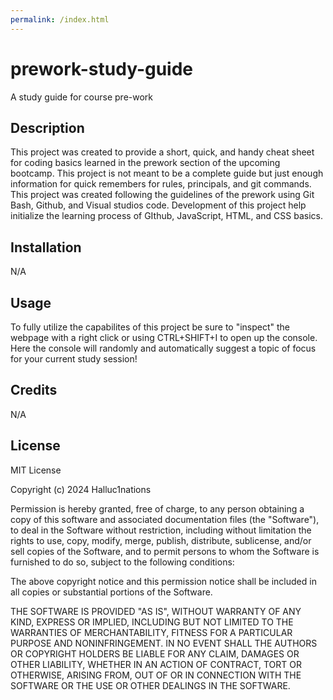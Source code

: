 ```yaml
---
permalink: /index.html
---
```


# prework-study-guide

A study guide for course pre-work

## Description

This project was created to provide a short, quick, and handy cheat sheet for coding basics learned in the prework section of the upcoming bootcamp. This project is not meant to be a complete guide but just enough information for quick remembers for rules, principals, and git commands. This project was created following the guidelines of the prework using Git Bash, Github, and Visual studios code. Development of this project help initialize the learning process of GIthub, JavaScript, HTML, and CSS basics.

## Installation

N/A

## Usage

To fully utilize the capabilites of this project be sure to "inspect" the webpage with a right click or using CTRL+SHIFT+I to open up the console. Here the console will randomly and automatically suggest a topic of focus for your current study session!

## Credits

N/A

## License

MIT License

Copyright (c) 2024 Halluc1nations

Permission is hereby granted, free of charge, to any person obtaining a copy
of this software and associated documentation files (the "Software"), to deal
in the Software without restriction, including without limitation the rights
to use, copy, modify, merge, publish, distribute, sublicense, and/or sell
copies of the Software, and to permit persons to whom the Software is
furnished to do so, subject to the following conditions:

The above copyright notice and this permission notice shall be included in all
copies or substantial portions of the Software.

THE SOFTWARE IS PROVIDED "AS IS", WITHOUT WARRANTY OF ANY KIND, EXPRESS OR
IMPLIED, INCLUDING BUT NOT LIMITED TO THE WARRANTIES OF MERCHANTABILITY,
FITNESS FOR A PARTICULAR PURPOSE AND NONINFRINGEMENT. IN NO EVENT SHALL THE
AUTHORS OR COPYRIGHT HOLDERS BE LIABLE FOR ANY CLAIM, DAMAGES OR OTHER
LIABILITY, WHETHER IN AN ACTION OF CONTRACT, TORT OR OTHERWISE, ARISING FROM,
OUT OF OR IN CONNECTION WITH THE SOFTWARE OR THE USE OR OTHER DEALINGS IN THE
SOFTWARE.
